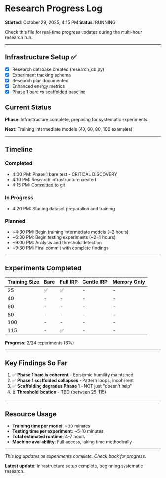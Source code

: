 # Research Progress Log

**Started**: October 29, 2025, 4:15 PM
**Status**: RUNNING

Check this file for real-time progress updates during the multi-hour research run.

---

## Infrastructure Setup ✅

- [x] Research database created (research_db.py)
- [x] Experiment tracking schema
- [x] Research plan documented
- [x] Enhanced energy metrics
- [x] Phase 1 bare vs scaffolded baseline

## Current Status

**Phase**: Infrastructure complete, preparing for systematic experiments

**Next**: Training intermediate models (40, 60, 80, 100 examples)

---

## Timeline

### Completed
- 4:00 PM: Phase 1 bare test - CRITICAL DISCOVERY
- 4:10 PM: Research infrastructure created
- 4:15 PM: Committed to git

### In Progress
- 4:20 PM: Starting dataset preparation and training

### Planned
- ~4:30 PM: Begin training intermediate models (~2 hours)
- ~6:30 PM: Begin testing experiments (~2-4 hours)
- ~9:00 PM: Analysis and threshold detection
- ~9:30 PM: Final commit with complete findings

---

## Experiments Completed

| Training Size | Bare | Full IRP | Gentle IRP | Memory Only |
|---------------|------|----------|------------|-------------|
| 25            | ✅   | ✅       | -          | -           |
| 40            | -    | -        | -          | -           |
| 60            | -    | -        | -          | -           |
| 80            | -    | -        | -          | -           |
| 100           | -    | -        | -          | -           |
| 115           | -    | ✅       | -          | -           |

**Progress**: 2/24 experiments (8%)

---

## Key Findings So Far

1. ✅ **Phase 1 bare is coherent** - Epistemic humility maintained
2. ✅ **Phase 1 scaffolded collapses** - Pattern loops, incoherent
3. ✅ **Scaffolding degrades Phase 1** - NOT just "doesn't help"
4. ⏳ **Threshold location** - TBD (between 25-115)

---

## Resource Usage

- **Training time per model**: ~30 minutes
- **Testing time per experiment**: ~5-10 minutes
- **Total estimated runtime**: 4-7 hours
- **Machine availability**: Full access, taking time methodically

---

_This log updates as experiments complete. Check back for progress._

**Latest update**: Infrastructure setup complete, beginning systematic research.

